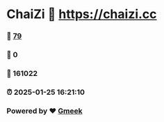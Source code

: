 # ChaiZi :link: https://chaizi.cc 
### :page_facing_up: [79](https://chaizi.cc/tag.html) 
### :speech_balloon: 0 
### :hibiscus: 161022 
### :alarm_clock: 2025-01-25 16:21:10 
### Powered by :heart: [Gmeek](https://github.com/Meekdai/Gmeek)
